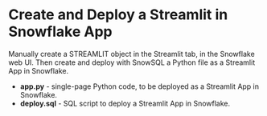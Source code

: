 # Create and Deploy a Streamlit in Snowflake App

Manually create a STREAMLIT object in the Streamlit tab, in the Snowflake web UI. Then create and deploy with SnowSQL a Python file as a Streamlit App in Snowflake.

* **app.py** - single-page Python code, to be deployed as a Streamlit App in Snowflake.
* **deploy.sql** - SQL script to deploy a Streamlit App in Snowflake.